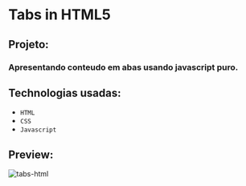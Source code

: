 # Tabs in HTML5

## Projeto:
### Apresentando conteudo em abas usando javascript puro.
## Technologias usadas:
- `HTML`
- `CSS`
- `Javascript`
## Preview:
<p>
  <img src="https://i.imgur.com/aMpIY8i.png" alt="tabs-html"/>
</p>

